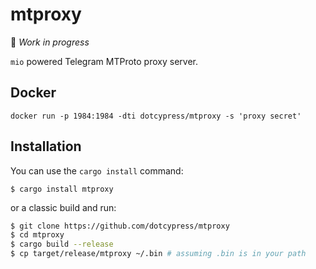 # mtproxy

🚧 *Work in progress*

`mio` powered Telegram MTProto proxy server.

## Docker

`docker run -p 1984:1984 -dti dotcypress/mtproxy -s 'proxy secret'`

## Installation

You can use the `cargo install` command:

    $ cargo install mtproxy

or a classic build and run:

```bash
$ git clone https://github.com/dotcypress/mtproxy
$ cd mtproxy
$ cargo build --release
$ cp target/release/mtproxy ~/.bin # assuming .bin is in your path
```